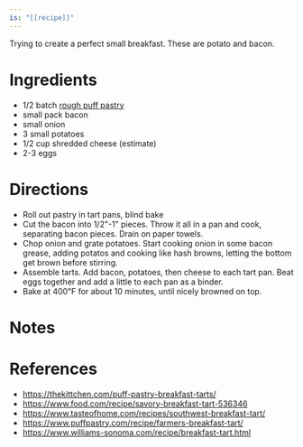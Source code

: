 ```yaml
---
is: "[[recipe]]"
---
```


Trying to create a perfect small breakfast. These are potato and bacon.

# Ingredients
* 1/2 batch [rough puff pastry](rough%20puff%20pastry.md)
* small pack bacon
* small onion
* 3 small potatoes
* 1/2 cup shredded cheese (estimate)
* 2-3 eggs

# Directions
* Roll out pastry in tart pans, blind bake
* Cut the bacon into 1/2"-1" pieces. Throw it all in a pan and cook, separating bacon pieces. Drain on paper towels.
* Chop onion and grate potatoes. Start cooking onion in some bacon grease, adding potatos and cooking like hash browns, letting the bottom get brown before stirring.
* Assemble tarts. Add bacon, potatoes, then cheese to each tart pan. Beat eggs together and add a little to each pan as a binder.
* Bake at 400℉ for about 10 minutes, until nicely browned on top.

# Notes

# References
* https://thekittchen.com/puff-pastry-breakfast-tarts/
* https://www.food.com/recipe/savory-breakfast-tart-536346
* https://www.tasteofhome.com/recipes/southwest-breakfast-tart/
* https://www.puffpastry.com/recipe/farmers-breakfast-tart/
* https://www.williams-sonoma.com/recipe/breakfast-tart.html
